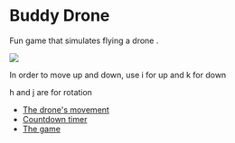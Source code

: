 # Buddy Drone

<p>Fun game that simulates flying a drone .</p>

![](https://media.giphy.com/media/Q8BsM5oByIJvwXofSR/giphy.gif/)

<p>In order to move up and down, use i for up and k for down</p>
<p>h and j are for rotation</p>

* [The drone's movement ](https://github.com/arielBar1295/unity/blob/master/drone/Assets/script/movingDrone.cs)
* [Countdown timer](https://github.com/arielBar1295/unity/blob/master/drone/Assets/script/Countdown.cs) 
* [The game ](https://ariel1295.itch.io/dronegame) 
